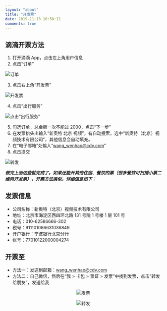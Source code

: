 ```yaml
---
layout: "about"
title: "开发票"
date: 2019-11-13 10:58:12
comments: true
---
```


## 滴滴开票方法

1. 打开滴滴 App，点击左上角用户信息
2. 点击“订单”
   <center>

![订单](index/dingdan.jpg)

</center>

3. 点击右上角“开发票”
   <center>

![开发票](index/kaifapiao.jpg)</center>

4. 点击“出行服务”
   <center>

![点击“出行服务”](index/chuxingfuwu.jpg)</center>

5. 勾选订单，总金额一次不能过 2000，点击“下一步”
6. 在发票抬头出输入“新奥特 北京 视频”，有自动搜索，选中“新奥特（北京）视频技术有限公司”，其他信息会自动填充。
7. 在“电子邮箱”处输入“wang_wenhao@cdv.com”
8. 点击提交
   <center>

![转发](index/tianxiexinxi.jpg)</center>

**_做完上面这些就完成了。如果还能开其他住宿、餐饮的票（很多餐饮可扫描小票二维码开发票），开票方法类似，详细信息如下：_**

## 发票信息

- 公司名称：新奥特（北京）视频技术有限公司
- 地址：北京市海淀区西四环北路 131 号院 1 号楼 1 层 101 号
- 电话：010-62586666-302
- 税号：911101086631036849
- 开户银行：宁波银行北京分行
- 帐号：77010122000004274

## 开票至

- 方法一：发送到邮箱：wang_wenhao@cdv.com
- 方法二：自己微信，然后在“我 > 卡包 > 票证 > 发票”中找到发票，点击“转发给朋友”，发送给我

<center>

![发票](index/fapiao.jpg)</center>

<center>

![转发](index/zhuanfa.jpg)</center>
